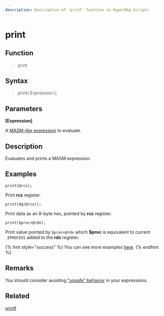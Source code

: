 ```yaml
---
description: Description of 'print' function in HyperDbg Scripts
---
```


# print

## Function

> print

## Syntax

> print\( Expression \);

## Parameters

**\[Expression\]**

A [MASM-like expression](https://docs.hyperdbg.org/commands/scripting-language/assumptions-and-evaluations) to evaluate.

## Description

Evaluates and prints a MASM expression.

## Examples

`print(@rcx);`

Print **rcx** register.

`print(dq(@rcx));`

Print data as an 8-byte hex, pointed by **rcx** register.

`print($proc+@rdx);`

Print value pointed by `$proc+@rdx` which **$proc** is equivalent to current `_EPROCESS` added to the **rdx** register.

{% hint style="success" %}
You can see more examples [here](https://docs.hyperdbg.org/commands/scripting-language/examples/view-system-state).
{% endhint %}

## **Remarks**

You should consider avoiding ["unsafe" behavior](https://docs.hyperdbg.org/tips-and-tricks/considerations/the-unsafe-behavior) in your expressions.

## Related

[printf](https://docs.hyperdbg.org/commands/scripting-language/functions/exports/printf)


